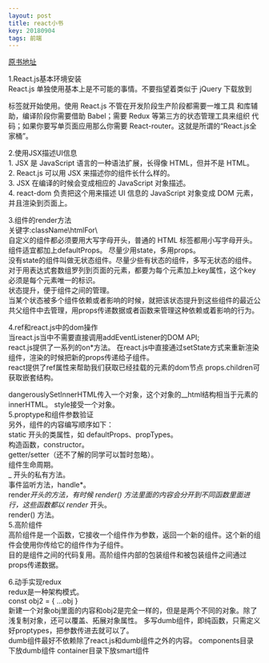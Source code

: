 ```yaml
---
layout: post
title: react小书
key: 20180904
tags: 前端
---    
```

 
[原书地址](http://huziketang.mangojuice.top/books/react/)  

1.React.js基本环境安装  
React.js 单独使⽤基本上是不可能的事情。不要指望着类似于 jQuery 下载放到
<head /> 标签就开始使⽤。使⽤ React.js 不管在开发阶段⽣产阶段都需要⼀堆⼯具
和库辅助，编译阶段你需要借助 Babel；需要 Redux 等第三⽅的状态管理⼯具来组织
代码；如果你要写单⻚⾯应⽤那么你需要 React-router。这就是所谓的“React.js全家桶”。

2.使用JSX描述UI信息  
	1. JSX 是 JavaScript 语⾔的⼀种语法扩展，⻓得像 HTML，但并不是 HTML。  
	2. React.js 可以⽤ JSX 来描述你的组件⻓什么样的。   
	3. JSX 在编译的时候会变成相应的 JavaScript 对象描述。  
	4. react-dom 负责把这个⽤来描述 UI 信息的 JavaScript 对象变成 DOM 元素，并且渲染到⻚⾯上。  

3.组件的render方法    
关键字:className\htmlFor\   
自定义的组件都必须要用大写字母开头，普通的 HTML 标签都用小写字母开头。  
组件适宜都加上defaultProps。 
尽量少用state，多用props。    
没有state的组件叫做无状态组件。尽量少些有状态的组件，多写无状态的组件。  
对于用表达式套数组罗列到页面的元素，都要为每个元素加上key属性，这个key必须是每个元素唯一的标识。  
状态提升，便于组件之间的管理。   
当某个状态被多个组件依赖或者影响的时候，就把该状态提升到这些组件的最近公共父组件中去管理，用props传递数据或者函数来管理这种依赖或着影响的行为。  

4.ref和react.js中的dom操作   
当react.js当中不需要直接调用addEventListener的DOM API;  
react.js提供了一系列的on*方法。 在react.js中直接通过setState方式来重新渲染组件，渲染的时候把新的props传递给子组件。  
react提供了ref属性来帮助我们获取已经挂载的元素的dom节点
props.children可获取嵌套结构。  

dangerouslySetInnerHTML传入一个对象，这个对象的__html结构相当于元素的innerHTML。
style接受一个对象。  
5.proptype和组件参数验证   
另外，组件的内容编写顺序如下：   
static 开头的类属性，如 defaultProps、propTypes。  
构造函数，constructor。  
getter/setter（还不了解的同学可以暂时忽略）。   
组件生命周期。   
_ 开头的私有方法。   
事件监听方法，handle*。   
render*开头的方法，有时候 render() 方法里面的内容会分开到不同函数里面进行，这些函数都以 render* 开头。    
render() 方法。    
5.高阶组件  
高阶组件是一个函数，它接收一个组件作为参数，返回一个新的组件。这个新的组件会使用你传给它的组件作为子组件。   
目的是组件之间的代码复用。高阶组件内部的包装组件和被包装组件之间通过props传递数据。  

6.动手实现redux   
redux是一种架构模式。  
const obj2 = { ...obj }   
新建一个对象obj里面的内容和obj2是完全一样的，但是是两个不同的对象。除了浅复制对象，还可以覆盖、拓展对象属性。
多写dumb组件，即纯函数，只需定义好proptypes，把参数传进去就可以了。    
dumb组件最好不依赖除了react.js和dumb组件之外的内容。
components目录下放dumb组件
container目录下放smart组件

